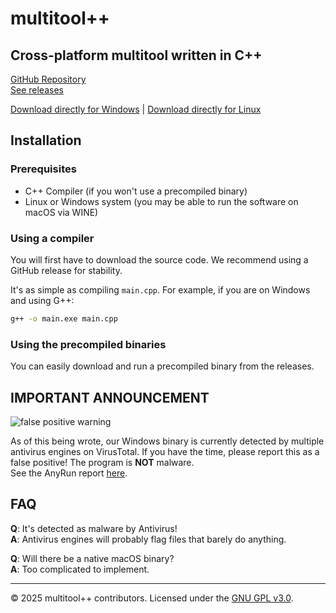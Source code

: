 # multitool++

## Cross-platform multitool written in C++

[GitHub Repository](https://github.com/benja2998/multitoolplusplus)  
[See releases](https://github.com/benja2998/multitoolplusplus/releases)  

[Download directly for Windows](https://github.com/benja2998/multitoolplusplus/releases/latest/download/main-windows.exe) | [Download directly for Linux](https://github.com/benja2998/multitoolplusplus/releases/latest/download/main-linux)

## Installation

### Prerequisites
- C++ Compiler (if you won't use a precompiled binary)
- Linux or Windows system (you may be able to run the software on macOS via WINE)

### Using a compiler
You will first have to download the source code. We recommend using a GitHub release for stability.

It's as simple as compiling `main.cpp`. For example, if you are on Windows and using G++:

```sh
g++ -o main.exe main.cpp
```

### Using the precompiled binaries
You can easily download and run a precompiled binary from the releases.

## IMPORTANT ANNOUNCEMENT

![false positive warning](https://github.com/user-attachments/assets/47d9ef92-4ac4-4f0f-a5b5-31a59ee4c978)

As of this being wrote, our Windows binary is currently detected by multiple antivirus engines on VirusTotal. If you have the time, please report this as a false positive! The program is **NOT** malware.  
See the AnyRun report [here](https://web.archive.org/web/20250505193713/https://any.run/report/bfeb2d8a414bfedc9124072c483acee0a62a9c4f28174ef483b97fba27165b2f/248a5c03-3969-4b37-833a-00c973f34281).

## FAQ

**Q**: It's detected as malware by Antivirus!  
**A**: Antivirus engines will probably flag files that barely do anything.

**Q**: Will there be a native macOS binary?  
**A**: Too complicated to implement.

---
© 2025 multitool++ contributors. Licensed under the [GNU GPL v3.0](./LICENSE).
